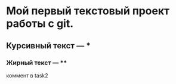# Мой первый текcтовый проект работы с git.

## Курсивный текст — *

### Жирный текст — ** 

коммент в task2